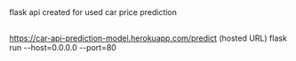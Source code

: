 ##
flask api created for used car price prediction 
##
https://car-api-prediction-model.herokuapp.com/predict (hosted URL)
flask run --host=0.0.0.0 --port=80